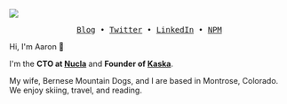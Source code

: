 <img src="https://aaroncareaga.com/background.jpeg"></img>

<p align="center">
  <samp>
    <a href="https://aaroncareaga.com" target="_blank">Blog</a> •
    <a href="https://twitter.com/aaroncareaga" target="_blank">Twitter</a> •
    <a href="https://www.linkedin.com/in/acareaga/" target="_blank">LinkedIn</a> •
    <a href="https://www.npmjs.com/~aaronc" target="_blank">NPM</a>
  </samp>
</p>

Hi, I'm Aaron 👋

I'm the **CTO at [Nucla](https://nucla.com)** and **Founder of [Kaska](https://kaska.app)**.

My wife, Bernese Mountain Dogs, and I are based in Montrose, Colorado. We enjoy skiing, travel, and reading.
